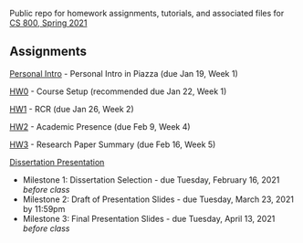 Public repo for homework assignments, tutorials, and associated files for [CS 800, Spring 2021](https://www.cs.odu.edu/~mweigle/CS800-S21)

## Assignments

[Personal Intro](personal-intro.md) - Personal Intro in Piazza (due Jan 19, Week 1) 

[HW0](HW0.md) - Course Setup (recommended due Jan 22, Week 1)

[HW1](HW1.md) - RCR (due Jan 26, Week 2)

[HW2](HW2.md) - Academic Presence (due Feb 9, Week 4)

[HW3](HW3.md) - Research Paper Summary (due Feb 16, Week 5)

[Dissertation Presentation](dissertation.md)
* Milestone 1: Dissertation Selection - due Tuesday, February 16, 2021 *before class*
* Milestone 2: Draft of Presentation Slides - due Tuesday, March 23, 2021 by 11:59pm
* Milestone 3: Final Presentation Slides - due Tuesday, April 13, 2021 *before class*

